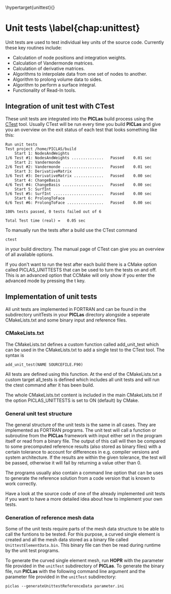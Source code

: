 \hypertarget{unittest}{}

# Unit tests \label{chap:unittest}

Unit tests are used to test individual key units of the source code. Currently these key routines include:

* Calculation of node positions and integration weights.
* Calculation of Vandermonde matrices.
* Calculation of derivative matrices.
* Algorithms to interpolate data from one set of nodes to another.
* Algorithm to prolong volume data to sides.
* Algorithm to perform a surface integral.
* Functionality of Read-In tools.

## Integration of unit test with CTest

These unit tests are integrated into the **PICLas** build process using the [CTest](https://cmake.org/Wiki/CMake/Testing_With_CTest) tool. Usually CTest will be run every time you
build **PICLas** and give you an overview on the exit status of each test that looks something like this:

~~~~
Run unit tests
Test project /home/PICLAS/build
    Start 1: NodesAndWeights
1/6 Test #1: NodesAndWeights ..............   Passed    0.01 sec
    Start 2: Vandermonde
2/6 Test #2: Vandermonde ..................   Passed    0.01 sec
    Start 3: DerivativeMatrix
3/6 Test #3: DerivativeMatrix .............   Passed    0.00 sec
    Start 4: ChangeBasis
4/6 Test #4: ChangeBasis ..................   Passed    0.00 sec
    Start 5: SurfInt
5/6 Test #5: SurfInt ......................   Passed    0.00 sec
    Start 6: ProlongToFace
6/6 Test #6: ProlongToFace ................   Passed    0.00 sec

100% tests passed, 0 tests failed out of 6

Total Test time (real) =   0.05 sec
~~~~

To manually run the tests after a build use the CTest command

~~~~
ctest
~~~~

in your build directory. The manual page of CTest can give you an overview of all available options.

If you don't want to run the test after each build there is a CMake option called PICLAS_UNITTESTS that can be used to turn the tests on and off.
This is an advanced option that CCMake will only show if you enter the advanced mode by pressing the t key. 

## Implementation of unit tests

All unit tests are implemented in FORTRAN and can be found in the subdirectory unitTests in your **PICLas** directory alongside a seperate CMakeLists.txt and some binary input and reference files.

### CMakeLists.txt

The CMakeLists.txt defines a custom function called add_unit_test which can be used in the CMakeLists.txt to add a single test to the CTest tool. The syntax is

~~~~
add_unit_test(NAME SOURCEFILE.F90)
~~~~

All tests are defined using this function. At the end of the CMakeLists.txt a custom target all_tests is defined which includes all unit tests and will run the ctest command after it has been build.

The whole CMakeLists.txt content is included in the main CMakeLists.txt if the option PICLAS_UNITTESTS is set to ON (default) by CMake.

### General unit test structure

The general structure of the unit tests is the same in all cases. They are implemented as FORTRAN programs. The unit test will call a function or subroutine from the **PICLas** framework with input either set in the program itself or read from a binary file.
The output of this call will then be compared to some precomputed reference results (also stored as binary files) with a certain tolerance to account for differences in e.g. compiler versions and system architecture. If the results are within the given tolerance,
the test will be passed, otherwise it will fail by returning a value other than 0.

The programs usually also contain a command line option that can be uses to generate the reference solution from a code version that is known to work correctly. 

Have a look at the source code of one of the already implemented unit tests if you want to have a more detailed idea about how to implement your own tests.

### Generation of reference mesh data

Some of the unit tests require parts of the mesh data structure to be able to call the funtions to be tested. For this purpose, a curved single element is created and all the mesh data stored as a binary file called ``UnittestElementData.bin``. This binary file can then be read during runtime
by the unit test programs. 

To generate the curved single element mesh, run **HOPR** with the parameter file provided in the ``unitTest`` subdirectory of **PICLas**. To generate the binary file, run **PICLas** with the following command line argument and the parameter file 
provided in the ``unitTest`` subdirectory:


~~~~
piclas --generateUnittestReferenceData parameter.ini
~~~~
